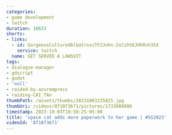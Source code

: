 ```yaml
---
categories:
- game development
- twitch
duration: 10623
shorts:
- links:
  - id: GorgeousCulturedAlbatrossTF2John-2sCih56JHhRvh35X
    service: twitch
  name: GET SERVED A LAWSUIT
tags:
- dialogue-manager
- gdscript
- godot
- 'null'
- raided-by-azurempress
- raiding-CAI_TAn
thumbPath: /assets/thumbs/20231003235825.jpg
thumbUri: /videos/871073671/pictures/1733889880
timestamp: 2023-10-03T18:58:25-05:00
title: 'space cat adds more paperwork to her game | #SS2023'
videoId: '871073671'
---
```

